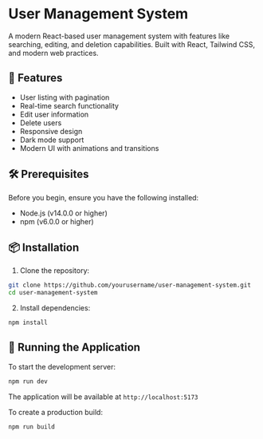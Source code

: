 # User Management System

A modern React-based user management system with features like searching, editing, and deletion capabilities. Built with React, Tailwind CSS, and modern web practices.

## 🚀 Features

- User listing with pagination
- Real-time search functionality
- Edit user information
- Delete users
- Responsive design
- Dark mode support
- Modern UI with animations and transitions

## 🛠️ Prerequisites

Before you begin, ensure you have the following installed:
- Node.js (v14.0.0 or higher)
- npm (v6.0.0 or higher)

## 📦 Installation

1. Clone the repository:
```bash
git clone https://github.com/yourusername/user-management-system.git
cd user-management-system
```

2. Install dependencies:
```bash
npm install
```

## 🚀 Running the Application

To start the development server:
```bash
npm run dev
```

The application will be available at `http://localhost:5173`

To create a production build:
```bash
npm run build
```